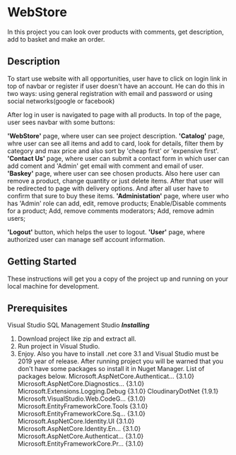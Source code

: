 # WebStore
In this project you can look over products with comments, get description, add to basket and make an order.

## Description
To start use website with all opportunities, user have to click on login link in top of navbar or register
if user doesn't have an account. He can do this in two ways: using general registration with email and password or 
using social networks(google or facebook)

After log in user is navigated to page with all products. In top of the page, user sees navbar with some buttons:

**'WebStore'** page, where user can see project description.
**'Catalog'** page, whre user can see all items and add to card, look for details, filter them by category and max price and also sort 
 by 'cheap first' or 'expensive first'.
**'Contact Us'** page, where user can submit a contact form in which user can add coment and 'Admin' get email with comment and email 
of user.
**'Baskey'** page, where user can see chosen products. Also here user can remove a product, change quantity or just delete items.
 After that user will be redirected to page with delivery options. And after all user have to confirm that sure to buy these items.
**'Administation'** page, where user who has 'Admin' role can add, edit, remove products; Enable/Disable comments for a product;
 Add, remove comments moderators; Add, remove admin users;

**'Logout'** button, which helps the user to logout.
**'User'** page, where authorized user can manage self account information.

## Getting Started
These instructions will get you a copy of the project up and running on your local machine for development.

## Prerequisites
Visual Studio
SQL Management Studio
***Installing***
1. Download project like zip and extract all.
2. Run project in Visual Studio.
3. Enjoy.
Also you have to install .net core 3.1 and Visual Studio must be 2019 year of release. After running project you will
be warned that you don't have some packages so install it in Nuget Manager. List of packages below.
Microsoft.AspNetCore.Authenticat... {3.1.0}
Microsoft.AspNetCore.Diagnostics... {3.1.0}
Microsoft.Extensions.Logging.Debug  {3.1.0}
CloudinaryDotNet                    {1.9.1}
Microsoft.VisualStudio.Web.CodeG... {3.1.0}
Microsoft.EntityFrameworkCore.Tools {3.1.0}
Microsoft.EntityFrameworkCore.Sq... {3.1.0}
Microsoft.AspNetCore.Identity.UI    {3.1.0}
Microsoft.AspNetCore.Identity.En... {3.1.0}
Microsoft.AspNetCore.Authenticat... {3.1.0}
Microsoft.EntityFrameworkCore.Pr... {3.1.0}                                 
